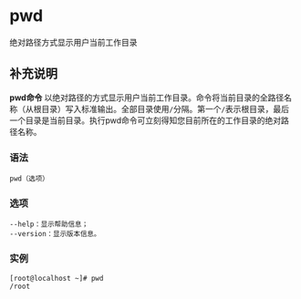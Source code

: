 pwd
===

绝对路径方式显示用户当前工作目录

## 补充说明

**pwd命令** 以绝对路径的方式显示用户当前工作目录。命令将当前目录的全路径名称（从根目录）写入标准输出。全部目录使用`/`分隔。第一个`/`表示根目录，最后一个目录是当前目录。执行pwd命令可立刻得知您目前所在的工作目录的绝对路径名称。

### 语法  

```shell
pwd（选项）
```

### 选项  

```shell
--help：显示帮助信息；
--version：显示版本信息。
```

### 实例  

```shell
[root@localhost ~]# pwd
/root
```


<!-- Linux命令行搜索引擎：https://jaywcjlove.github.io/linux-command/ -->
